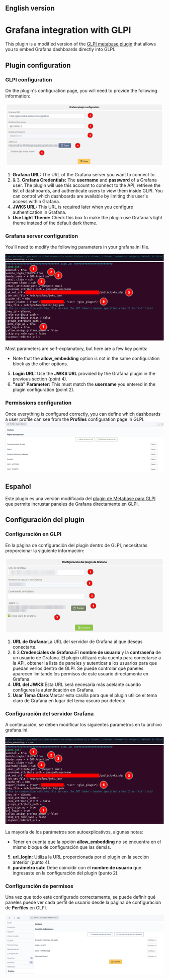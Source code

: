 ## English version 

# Grafana integration with GLPI

This plugin is a modified version of the [GLPI metabase plugin](https://github.com/pluginsGLPI/metabase) that allows you to embed Grafana dashboards directly into GLPI.

## Plugin configuration

### GLPI configuration

On the plugin's configuration page, you will need to provide the following information:

![Plugin config page](./docs/screenshots/configPageEn.png "Plugin config page")

<ol>
  <li><b>Grafana URL:</b> The URL of the Grafana server you want to connect to.</li>
  <li>& 3. <b>Grafana Credentials:</b> The <b>username</b> and <b>password</b> of a Grafana user. The plugin will use this account to connect to the API, retrieve the list of dashboards, and authenticate users to view them inside GLPI. You can control which dashboards are available by limiting this user's access within Grafana.</li>
  <li value="4"><b>JWKS URL:</b> This URL is required later when you configure authentication in Grafana.</li>
  <li><b>Use Light Theme:</b> Check this box to make the plugin use Grafana's light theme instead of the default dark theme.</li>
</ol>

### Grafana server configuration

You'll need to modify the following parameters in your grafana.ini file.

![allowEmbedding](./docs/screenshots/allowEmbedding.png "Allow embbeding")
![grafana.ini](./docs/screenshots/grafanaConfig.png "grafana.ini")

Most parameters are self-explanatory, but here are a few key points:
- Note that the **allow_embedding** option is not in the same configuration block as the other options.
5. **Login URL:** Use the **JWKS URL** provided by the Grafana plugin in the previous section (point 4).
6. **"sub" Parameter:** This must match the **username** you entered in the plugin configuration (point 2).

### Permissions configuration

Once everything is configured correctly, you can define which dashboards a user profile can see from the **Profiles** configuration page in GLPI.
![profiles](./docs/screenshots/profileConfigEn.png "Profile configuration")

## Español

Este plugin es una versión modificada del [plugin de Metabase para GLPI](https://github.com/pluginsGLPI/metabase) que permite incrustar paneles de Grafana directamente en GLPI.

## Configuración del plugin

### Configuración en GLPI

En la página de configuración del plugin dentro de GLPI, necesitarás proporcionar la siguiente información:

![Plugin config page](./docs/screenshots/configPage.png "Plugin config page")

<ol>
  <li><b>URL de Grafana:</b>La URL del servidor de Grafana al que deseas conectarte.</li>
  <li>& 3.<b>Credenciales de Grafana:</b>El <b>nombre de usuario</b> y la <b>contraseña</b> de un usuario de Grafana. El plugin utilizará esta cuenta para conectarse a la API, obtener la lista de paneles y autenticar a los usuarios para que puedan verlos dentro de GLPI. Se puede controlar qué paneles aparecen limitando los permisos de este usuario directamente en Grafana.</li>
  <li value="4"><b>URL del JWKS:</b>Esta URL será necesaria más adelante cuando configures la autenticación en Grafana.</li>
  <li><b>Usar Tema Claro:</b>Marcar esta casilla para que el plugin utilice el tema claro de Grafana en lugar del tema oscuro por defecto.</li>
</ol>

### Configuración del servidor Grafana

A continuación, se deben modificar los siguientes parámetros en tu archivo grafana.ini.

![allowEmbedding](./docs/screenshots/allowEmbedding.png "Permitir incrustación")  
![grafana.ini](./docs/screenshots/grafanaConfig.png "grafana.ini")

La mayoría de los parámetros son autoexplicativos, algunas notas:
- Tener en cuenta que la opción **allow_embedding** no se encuentra en el mismo bloque de configuración que las demás.
5. **url_login:** Utiliza la URL proporcionada por el plugin en la sección anterior (punto 4).
6. **parámetro sub:** Debe coincidir con el **nombre de usuario** que ingresaste en la configuración del plugin (punto 2).  

### Configuración de permisos

Una vez que todo esté configurado correctamente, se puede definir qué paneles puede ver cada perfil de usuario desde la página de configuración de **Perfiles** en GLPI.

![profiles](./docs/screenshots/profileConfig.png "Configuración de perfil")
